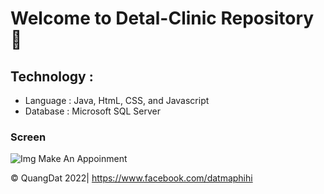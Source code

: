 # Welcome to Detal-Clinic Repository 👋

## Technology :
* Language : Java, HtmL, CSS, and Javascript
* Database : Microsoft SQL Server 

### Screen 
![Img Make An Appoinment](https://github.com/QuanggDat/DetalClinic/blob/main/images/(1)MakeAppointment.png)
<img alt="" src="">

© QuangDat 2022| https://www.facebook.com/datmaphihi
